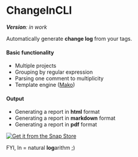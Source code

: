 ChangelnCLI
===================

***Version**: in work*

Automatically generate **change log** from your tags.

#### Basic functionality
* Multiple projects
* Grouping by regular expression
* Parsing one comment to multiplicity
* Template engine ([Mako](https://www.makotemplates.org/))
  
#### Output
* Generating a report in **html** format
* Generating a report in **markdown** format
* Generating a report in **pdf** format

[![Get it from the Snap Store](https://snapcraft.io/static/images/badges/en/snap-store-black.svg)](https://snapcraft.io/changeln)

FYI, ln	= natural **log**arithm ;)